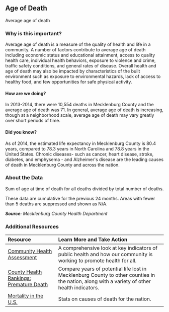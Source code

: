 ## Age of Death
Average age of death

### Why is this important?
Average age of death is a measure of the quality of health and life in a community. A number of factors contribute to average age of death including economic status and educational attainment, access to quality health care, individual health behaviors, exposure to violence and crime, traffic safety conditions, and general rates of disease. Overall health and age of death may also be impacted by characteristics of the built environment such as exposure to environmental hazards, lack of access to healthy food, and few opportunities for safe physical activity. 

#### How are we doing?
In 2013-2014, there were 10,554 deaths in Mecklenburg County and the average age of death was 71. In general, average age of death is increasing, though at a neighborhood scale, average age of death may vary greatly over short periods of time. 

#### Did you know?
As of 2014, the estimated life expectancy in Mecklenburg County is 80.4 years, compared to 78.3 years in North Carolina and 78.8 years in the United States. Chronic diseases- such as cancer, heart disease, stroke, diabetes, and emphysema - and Alzheimer's disease are the leading causes of death in Mecklenburg County and across the nation. 

### About the Data
Sum of age at time of death for all deaths divided by total number of deaths. 

These data are cumulative for the previous 24 months. Areas with fewer than 5 deaths are suppressed and shown as N/A.

_**Source**: Mecklenburg County Health Department_

### Additional Resources
|Resource | Learn More and Take Action | 
|:--- | :--- |
|[Community Health Assessment](http://charmeck.org/mecklenburg/county/HealthDepartment/HealthStatistics/Pages/default.aspx)| A comprehensive look at key indicators of public health and how our community is working to promote health for all.
|[County Health Rankings: Premature Death](http://www.countyhealthrankings.org/app/north-carolina/2014/measure/outcomes/1/map) |Compare years of potential life lost in Mecklenburg County to other counties in the nation, along with a variety of other health indicators.
|[Mortality in the U.S.](http://www.cdc.gov/nchs/fastats/deaths.htm)| Stats on causes of death for the nation.